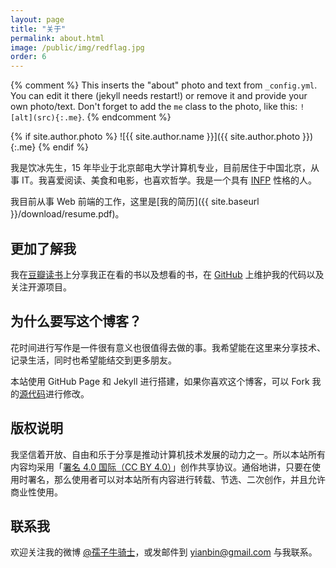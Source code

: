 ```yaml
---
layout: page
title: "关于"
permalink: about.html
image: /public/img/redflag.jpg
order: 6
---
```


{% comment %}
  This inserts the "about" photo and text from `_config.yml`.
  You can edit it there (jekyll needs restart!) or remove it and provide your own photo/text.
  Don't forget to add the `me` class to the photo, like this: `![alt](src){:.me}`.
{% endcomment %}

{% if site.author.photo %}
  ![{{ site.author.name }}]({{ site.author.photo }}){:.me}
{% endif %}


我是饮冰先生，15 年毕业于北京邮电大学计算机专业，目前居住于中国北京，从事 IT。我喜爱阅读、美食和电影，也喜欢哲学。我是一个具有 [INFP](http://www.personalitypage.com/INFP.html) 性格的人。

我目前从事 Web 前端的工作，这里是[我的简历]({{ site.baseurl }}/download/resume.pdf)。

## 更加了解我

我在[豆瓣读书](http://book.douban.com/people/yianbin)上分享我正在看的书以及想看的书，在 [GitHub](https://github.com/yianbin) 上维护我的代码以及关注开源项目。


## 为什么要写这个博客？

花时间进行写作是一件很有意义也很值得去做的事。我希望能在这里来分享技术、记录生活，同时也希望能结交到更多朋友。

本站使用 GitHub Page 和 Jekyll 进行搭建，如果你喜欢这个博客，可以 Fork 我的[源代码](https://github.com/myanbin/myanbin.github.io)进行修改。

## 版权说明

我坚信着开放、自由和乐于分享是推动计算机技术发展的动力之一。所以本站所有内容均采用「[署名 4.0 国际（CC BY 4.0）](http://creativecommons.org/licenses/by/4.0/deed.zh)」创作共享协议。通俗地讲，只要在使用时署名，那么使用者可以对本站所有内容进行转载、节选、二次创作，并且允许商业性使用。

## 联系我

欢迎关注我的微博 [@孺子牛骑士](http://weibo.com/yianbin)，或发邮件到 [yianbin@gmail.com](mailto:yianbin@gmail.com) 与我联系。
